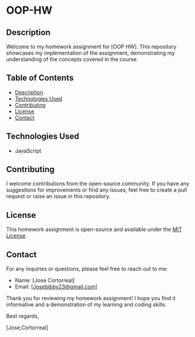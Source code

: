 # OOP-HW

## Description

Welcome to my homework assignment for [OOP HW]. This repository showcases my implementation of the assignment, demonstrating my understanding of the concepts covered in the course. 

## Table of Contents

- [Description](#description)
- [Technologies Used](#technologies-used)
- [Contributing](#contributing)
- [License](#license)
- [Contact](#contact)







## Technologies Used

- JavaScript






## Contributing

I welcome contributions from the open-source community. If you have any suggestions for improvements or find any issues, feel free to create a pull request or raise an issue in this repository.

## License

This homework assignment is open-source and available under the [MIT License](LICENSE).

## Contact

For any inquiries or questions, please feel free to reach out to me:

- Name: [Jose Cortorreal]
- Email: [Josebibby23@gmail.com]


Thank you for reviewing my homework assignment! I hope you find it informative and a demonstration of my learning and coding skills.

Best regards,

[Jose,Cortorreal]


